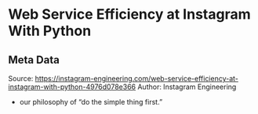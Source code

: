 # Web Service Efficiency at Instagram With Python

## Meta Data

Source:  https://instagram-engineering.com/web-service-efficiency-at-instagram-with-python-4976d078e366 
Author: Instagram Engineering

- our philosophy of “do the simple thing first.”

